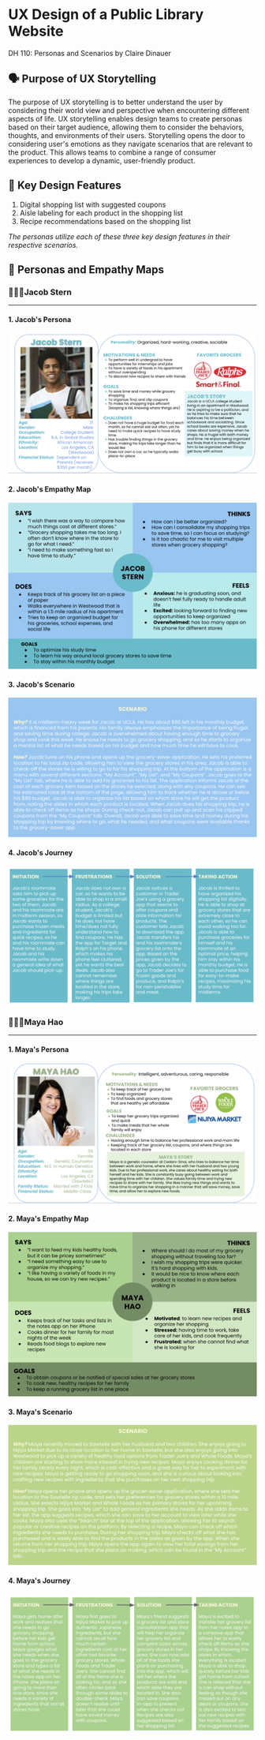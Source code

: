 # UX Design of a Public Library Website
DH 110: Personas and Scenarios by Claire Dinauer

## 🗣 Purpose of UX Storytelling

The purpose of UX storytelling is to better understand the user by considering their world view and perspective when encountering different aspects of life. UX storytelling enables design teams to create personas based on their target audience, allowing them to consider the behaviors, thoughts, and environments of their users. Storytelling opens the door to considering user's emotions as they navigate scenarios that are relevant to the product. This allows teams to combine a range of consumer experiences to develop a dynamic, user-friendly product.

## 👤 Key Design Features
1) Digital shopping list with suggested coupons
2) Aisle labeling for each product in the shopping list
3) Recipe recommendations based on the shopping list

*The personas utilize each of these three key design features in their respective scenarios.*

## 👥 Personas and Empathy Maps

### 🚶🏼‍♂️Jacob Stern
---

#### 1. Jacob's Persona
![Jacob Persona](jacobpersona.png)

#### 2. Jacob's Empathy Map
![Jacob Empathy](jacobempathy.png)

#### 3. Jacob's Scenario
![Jacob Scenario](jacobscenario2.png)

#### 4. Jacob's Journey
![Jacob Journey](jacobmap.png)


### 🚶🏻‍♀️Maya Hao
---

#### 1. Maya's Persona
![Maya Persona](mayapersona2.png)

#### 2. Maya's Empathy Map
![Maya Empathy](mayaempathy.png)

#### 3. Maya's Scenario
![Maya Scenario](mayascenario.png)

#### 4. Maya's Journey
![Maya Journey](mayamap.png)
